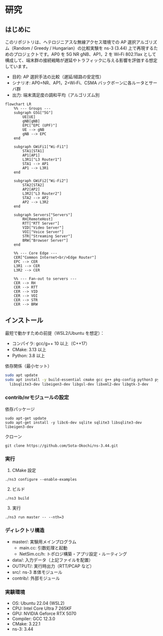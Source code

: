 # 研究

## はじめに

このリポジトリは、ヘテロジニアスな無線アクセス環境での AP 選択アルゴリズム（Random / Greedy / Hungarian）の比較実験を ns-3 (3.44) 上で再現するためのプロジェクトです。AP0 を 5G NR gNB、AP1，2 を Wi‑Fi 802.11ax として構成して、端末群の接続戦略が遅延やトラフィックに与える影響を評価する想定しています。

- 目的: AP 選択手法の比較（遅延/経路の安定性）
- シナリオ: AP0=NR、AP1，2=Wi‑Fi、CSMA バックボーンに各ルータとサーバ群
- 出力: 端末満足度の調和平均（アルゴリズム別

```mermaid
flowchart LR
    %% --- Groups ---
    subgraph G5G["5G"]
        UE[UE]
        gNB[gNB]
        EPC["EPC (UPF)"]
        UE --> gNB
        gNB --> EPC
    end

    subgraph GWiFi1["Wi-Fi1"]
        STA1[STA1]
        AP1[AP1]
        L3R1["L3 Router1"]
        STA1 --> AP1
        AP1 --> L3R1
    end

    subgraph GWiFi2["Wi-Fi2"]
        STA2[STA2]
        AP2[AP2]
        L3R2["L3 Router2"]
        STA2 --> AP2
        AP2 --> L3R2
    end

    subgraph Servers["Servers"]
        RH[RemoteHost]
        RTT["RTT Server"]
        VID["Video Server"]
        VOI["Voice Server"]
        STR["Streaming Server"]
        BRW["Browser Server"]
    end

    %% --- Core Edge ---
    CER["Common Internet<br/>Edge Router"]
    EPC --> CER
    L3R1 --> CER
    L3R2 --> CER

    %% --- Fan-out to servers ---
    CER --> RH
    CER --> RTT
    CER --> VID
    CER --> VOI
    CER --> STR
    CER --> BRW
```

## インストール

最短で動かすための前提（WSL2/Ubuntu を想定）：

- コンパイラ: gcc/g++ 10 以上（C++17）
- CMake: 3.13 以上
- Python: 3.8 以上

依存関係（最小セット）

```bash
sudo apt update
sudo apt install -y build-essential cmake gcc g++ pkg-config python3 python3-pip \
  libsqlite3-dev libeigen3-dev libgsl-dev libxml2-dev libgtk-3-dev
```

### contrib/nrモジュールの設定
依存パッケージ
```
sudo apt-get update
sudo apt-get install -y libc6-dev sqlite sqlite3 libsqlite3-dev libeigen3-dev
```

クローン
```
git clone https://github.com/Sota-Okochi/ns-3.44.git
```


### 実行

1) CMake 設定
```
./ns3 configure --enable-examples
```

2) ビルド
```
./ns3 build
```

3) 実行
```
./ns3 run master -- --nth=3
```

### ディレクトリ構造

- master/: 実験用メインプログラム
  - main.cc: 引数処理と起動
  - NetSim.cc/h: トポロジ構築・アプリ設定・ルーティング
- data/: 入力データ（上記ファイルを配置）
- OUTPUT/: 実行時出力（RTT/PCAP など）
- src/: ns-3 本体モジュール
- contrib/: 外部モジュール


### 実験環境

- OS: Ubuntu 22.04 (WSL2)
- CPU: Intel Core Ultra 7 265KF
- GPU: NVIDIA Geforce RTX 5070
- Compiler: GCC 12.3.0
- CMake: 3.22.1
- ns-3: 3.44
